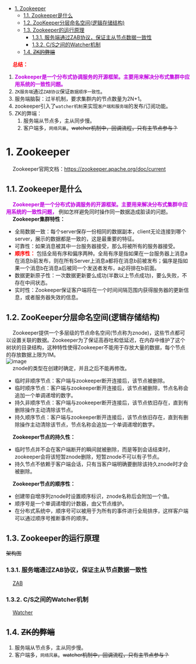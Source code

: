 
<!-- TOC -->

- [1. Zookeeper](#1-zookeeper)
    - [1.1. Zookeeper是什么](#11-zookeeper是什么)
    - [1.2. ZooKeeper分层命名空间(逻辑存储结构)](#12-zookeeper分层命名空间逻辑存储结构)
    - [1.3. Zookeeper的运行原理](#13-zookeeper的运行原理)
        - [1.3.1. 服务端通过ZAB协议，保证主从节点数据一致性](#131-服务端通过zab协议保证主从节点数据一致性)
        - [1.3.2. C/S之间的Watcher机制](#132-cs之间的watcher机制)
    - [1.4. ~~ZK的弊端~~](#14-zk的弊端)

<!-- /TOC -->

&emsp; **<font color = "red">总结：</font>**  
1. **<font color = "clime">Zookeeper是一个分布式协调服务的开源框架。主要用来解决分布式集群中应用系统的一致性问题。</font>**  
2. `ZK服务端`通过`ZAB协议`保证`数据顺序一致性`。  
3. 服务端脑裂：过半机制，要求集群内的节点数量为2N+1。  
4. zookeeper引入了`watcher机制`来实现`客户端和服务端`的发布/订阅功能。  
5. ZK的弊端：
	1. 服务端从节点多，主从同步慢。  
	2. 客户端多，`网络风暴`。~~watcher机制中，回调流程，只有主节点参与？~~  


# 1. Zookeeper
&emsp; Zookeeper官网文档：https://zookeeper.apache.org/doc/current
<!--
9道 Zookeeper 面试题 
https://mp.weixin.qq.com/s/qb5HyZNNzhqRdBe8cPQiBQ
消息广播、Zab 与 Paxos 算法的联系与区别
https://www.cnblogs.com/zz-ksw/p/12786067.html
Zookeeper数据一致性中顺序一致性和最终一致性的区别
https://blog.csdn.net/weixin_47727457/article/details/106439452

Zookeeper工作原理(详细)
https://blog.csdn.net/yanxilou/article/details/84400562

Zookeeper ZAB协议中的zxid
https://blog.csdn.net/xu505928168/article/details/105383859


Zookeeper 怎么保证分布式事务的最终一致性？ 
https://mp.weixin.qq.com/s/n0UKU7BxPT1r4OCPPKHGaA

ZooKeeper的十二连问，你顶得了嘛？ 
https://mp.weixin.qq.com/s/dp8jFlTsxTvGuhSAnct1jA
讲解 Zookeeper 的五个核心知识点 
https://mp.weixin.qq.com/s/W6QgmFTpXQ8EL-dVvLWsyg
ZooKeeper的顺序一致性[1] 
https://time.geekbang.org/column/article/239261
ZooKeeper = 文件系统 + 监听通知机制。
-->

## 1.1. Zookeeper是什么  
&emsp; **<font color = "clime">Zookeeper是一个分布式协调服务的开源框架。主要用来解决分布式集群中应用系统的一致性问题，</font>** 例如怎样避免同时操作同一数据造成脏读的问题。  
&emsp; **Zookeeper集群特性：**  

* 全局数据一致：每个server保存一份相同的数据副本，client无论连接到哪个server，展示的数据都是一致的，这是最重要的特征。  
* 可靠性：如果消息被其中一台服务器接受，那么将被所有的服务器接受。  
* **<font color = "red">顺序性：</font>** 包括全局有序和偏序两种。全局有序是指如果在一台服务器上消息a在消息b前发布，则在所有Server上消息a都将在消息b前被发布；偏序是指如果一个消息b在消息a后被同一个发送者发布，a必将排在b前面。  
* 数据更新原子性：一次数据更新要么成功(半数以上节点成功)，要么失败，不存在中间状态。  
* 实时性：Zookeeper保证客户端将在一个时间间隔范围内获得服务器的更新信息，或者服务器失效的信息。  

## 1.2. ZooKeeper分层命名空间(逻辑存储结构)  
&emsp; Zookeeper提供一个多层级的节点命名空间(节点称为znode)，这些节点都可以设置关联的数据。Zookeeper为了保证高吞吐和低延迟，在内存中维护了这个树状的目录结构，这种特性使得Zookeeper不能用于存放大量的数据，每个节点的存放数据上限为1M。  
![image](http://182.92.69.8:8081/img/microService/Dubbo/dubbo-1.png)  
&emsp; znode的类型在创建时确定，并且之后不能再修改。  

* 临时非顺序节点：客户端与zookeeper断开连接后，该节点被删除。  
* 临时顺序节点：客户端与zookeeper断开连接后，该节点被删除，节点名称会追加一个单调递增的数字。  
* 持久非顺序节点：客户端与zookeeper断开连接后，该节点依旧存在，直到有删除操作主动清除该节点。  
* 持久顺序节点：客户端与zookeeper断开连接后，该节点依旧存在，直到有删除操作主动清除该节点，节点名称会追加一个单调递增的数字。   

&emsp; **Zookeeper节点的持久性：**  

* 临时节点并不会在客户端断开的瞬间就被删除，而是等到会话结束时，zookeeper会将该短暂znode删除，短暂znode不可以有子节点。  
* 持久节点不依赖于客户端会话，只有当客户端明确要删除该持久znode时才会被删除。  

&emsp; **Zookeeper节点的顺序性：**  

* 创建带自增序列znode时设置顺序标识，znode名称后会附加一个值。  
* 顺序号是一个单调递增的计数器，由父节点维护。  
* 在分布式系统中，顺序号可以被用于为所有的事件进行全局排序，这样客户端可以通过顺序号推断事件的顺序。  

## 1.3. Zookeeper的运行原理  
~~架构图~~
### 1.3.1. 服务端通过ZAB协议，保证主从节点数据一致性
&emsp; [ZAB](/docs/microService/dubbo/ZAB.md)  

### 1.3.2. C/S之间的Watcher机制  
&emsp; [Watcher](/docs/microService/dubbo/Watcher.md)  


## 1.4. ~~ZK的弊端~~
<!-- 
https://blog.csdn.net/wwwsq/article/details/7644445
https://zhuanlan.zhihu.com/p/37894143
-->

1. 服务端从节点多，主从同步慢。  
2. 客户端多，`网络风暴`。~~watcher机制中，回调流程，只有主节点参与？~~    
